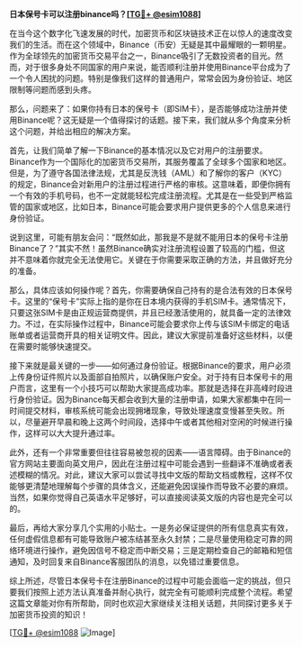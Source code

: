 **日本保号卡可以注册binance吗？[[TG💪+ @esim1088](https://t.me/s/esim1088)]**

在当今这个数字化飞速发展的时代，加密货币和区块链技术正在以惊人的速度改变我们的生活。而在这个领域中，Binance（币安）无疑是其中最耀眼的一颗明星。作为全球领先的加密货币交易平台之一，Binance吸引了无数投资者的目光。然而，对于很多身处不同国家的用户来说，能否顺利注册并使用Binance平台成为了一个令人困扰的问题。特别是像我们这样的普通用户，常常会因为身份验证、地区限制等问题而感到头疼。

那么，问题来了：如果你持有日本的保号卡（即SIM卡），是否能够成功注册并使用Binance呢？这无疑是一个值得探讨的话题。接下来，我们就从多个角度来分析这个问题，并给出相应的解决方案。

首先，让我们简单了解一下Binance的基本情况以及它对用户的注册要求。Binance作为一个国际化的加密货币交易所，其服务覆盖了全球多个国家和地区。但是，为了遵守各国法律法规，尤其是反洗钱（AML）和了解你的客户（KYC）的规定，Binance会对新用户的注册过程进行严格的审核。这意味着，即便你拥有一个有效的手机号码，也不一定就能轻松完成注册流程。尤其是在一些受到严格监管的国家或地区，比如日本，Binance可能会要求用户提供更多的个人信息来进行身份验证。

说到这里，可能有朋友会问：“既然如此，那我是不是就不能用日本的保号卡注册Binance了？”其实不然！虽然Binance确实对注册流程设置了较高的门槛，但这并不意味着你就完全无法使用它。关键在于你需要采取正确的方法，并且做好充分的准备。

那么，具体应该如何操作呢？首先，你需要确保自己持有的是合法有效的日本保号卡。这里的“保号卡”实际上指的是你在日本境内获得的手机SIM卡。通常情况下，只要这张SIM卡是由正规运营商提供，并且已经激活使用的，就具备一定的法律效力。不过，在实际操作过程中，Binance可能会要求你上传与该SIM卡绑定的电话账单或者运营商开具的相关证明文件。因此，建议大家提前准备好这些材料，以便在需要时能够快速提交。

接下来就是最关键的一步——如何通过身份验证。根据Binance的要求，用户必须上传身份证件照片以及面部自拍照片，以确保账户安全。对于持有日本保号卡的用户而言，这里有一个小技巧可以帮助大家提高成功率。那就是选择在非高峰时段进行身份验证。因为Binance每天都会收到大量的注册申请，如果大家都集中在同一时间提交材料，审核系统可能会出现拥堵现象，导致处理速度变慢甚至失败。所以，尽量避开早晨和晚上这两个时间段，选择中午或者其他相对空闲的时候进行操作，这样可以大大提升通过率。

此外，还有一个非常重要但往往容易被忽视的因素——语言障碍。由于Binance的官方网站主要面向英文用户，因此在注册过程中可能会遇到一些翻译不准确或者表述模糊的情况。对此，建议大家可以尝试寻找中文版的帮助文档或教程，这样不仅能够更清楚地理解每个步骤的具体含义，还能避免因误操作而导致不必要的麻烦。当然，如果你觉得自己英语水平足够好，可以直接阅读英文版的内容也是完全可以的。

最后，再给大家分享几个实用的小贴士。一是务必保证提供的所有信息真实有效，任何虚假信息都有可能导致账户被冻结甚至永久封禁；二是尽量使用稳定可靠的网络环境进行操作，避免因信号不稳定而中断交易；三是定期检查自己的邮箱和短信通知，及时回复来自Binance客服团队的消息，以免错过重要信息。

综上所述，尽管日本保号卡在注册Binance的过程中可能会面临一定的挑战，但只要我们按照上述方法认真准备并耐心执行，就完全有可能顺利完成整个流程。希望这篇文章能对你有所帮助，同时也欢迎大家继续关注相关话题，共同探讨更多关于加密货币投资的知识！

[[TG💪+ @esim1088](https://t.me/s/esim1088) ![Image](https://i.postimg.cc/4NQfJmqS/Snipaste-2025-05-13-00-14-12.png)]